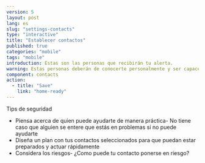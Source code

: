 ```yaml
---
version: 5
layout: post
lang: es
slug: "settings-contacts"
type: "interactive"
title: "Establecer contactos"
published: true
categories: "mobile"
tags: "mobile"
introduction: Estas son las personas que recibirán tu alerta.
warning: Estas personas deberán de conocerte personalmente y ser capaces de responder rápidamente.
component: contacts
action:
  - title: "Save"
    link: "home-ready"
---
```


Tips de seguridad

 - Piensa acerca de quien puede ayudarte de manera práctica- No tiene caso que alguien se entere que estás en problemas si no puede ayudarte
 - Diseña un plan con tus contactos seleccionados para que puedan estar preparados y actuar rápidamente 
 - Considera los riesgos- ¿Como puede tu contacto ponerse en riesgo?
 
